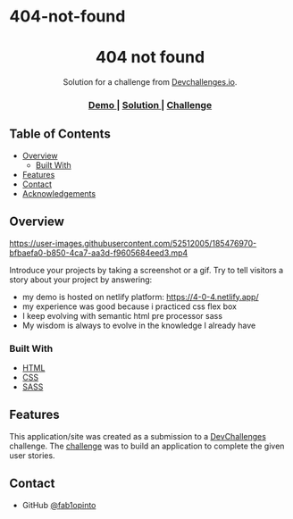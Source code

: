 # 404-not-found

<!-- Please update value in the {}  -->

<h1 align="center">404 not found</h1>

<div align="center">
   Solution for a challenge from  <a href="http://devchallenges.io" target="_blank">Devchallenges.io</a>.
</div>

<div align="center">
  <h3>
    <a href="https://4-0-4.netlify.app/">
      Demo
    </a>
    <span> | </span>
    <a href="">
      Solution
    </a>
    <span> | </span>
    <a href="https://devchallenges.io/challenges/wBunSb7FPrIepJZAg0sY">
      Challenge
    </a>
  </h3>
</div>

<!-- TABLE OF CONTENTS -->

## Table of Contents

- [Overview](#overview)
  - [Built With](#built-with)
- [Features](#features)
- [Contact](#contact)
- [Acknowledgements](#acknowledgements)

<!-- OVERVIEW -->

## Overview

https://user-images.githubusercontent.com/52512005/185476970-bfbaefa0-b850-4ca7-aa3d-f9605684eed3.mp4

Introduce your projects by taking a screenshot or a gif. Try to tell visitors a story about your project by answering:

- my demo is hosted on netlify platform: https://4-0-4.netlify.app/
- my experience was good because i practiced css flex box
- I keep evolving with semantic html pre processor sass
- My wisdom is always to evolve in the knowledge I already have

### Built With

<!-- This section should list any major frameworks that you built your project using. Here are a few examples.-->

- [HTML](https://html.com/)
- [CSS](https://www.w3.org/Style/CSS/Overview.en.html)
- [SASS](https://sass-lang.com/)

## Features

<!-- List the features of your application or follow the template. Don't share the figma file here :) -->

This application/site was created as a submission to a [DevChallenges](https://devchallenges.io/challenges) challenge. The [challenge](https://devchallenges.io/challenges/xobQBuf8zWWmiYMIAZe0) was to build an application to complete the given user stories.


## Contact


- GitHub [@fab1opinto](https://github.com/fab1opinto)
